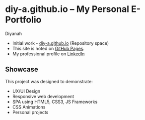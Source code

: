# diy-a.github.io – My Personal E-Portfolio

Diyanah
* Initial work - [diy-a.github.io](github.com/diy-a/diy-a.github.io/) (Repository space)
* This site is hoted on [GitHub Pages](https://diy-a.github.io/).
* My professional profile on [LinkedIn](https://www.linkedin.com/in/diyanah-afendy/)

## Showcase
This project was designed to demonstrate:
* UX/UI Design
* Responsive web development
* SPA using HTML5, CSS3, JS Frameworks
* CSS Animations
* Personal projects
